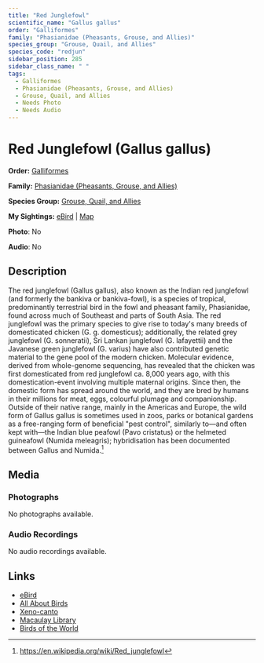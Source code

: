 ```yaml
---
title: "Red Junglefowl"
scientific_name: "Gallus gallus"
order: "Galliformes"
family: "Phasianidae (Pheasants, Grouse, and Allies)"
species_group: "Grouse, Quail, and Allies"
species_code: "redjun"
sidebar_position: 285
sidebar_class_name: " "
tags: 
  - Galliformes
  - Phasianidae (Pheasants, Grouse, and Allies)
  - Grouse, Quail, and Allies
  - Needs Photo
  - Needs Audio
---
```


# Red Junglefowl (Gallus gallus)

**Order:** [Galliformes](/tags/galliformes)

**Family:** [Phasianidae (Pheasants, Grouse, and Allies)](/tags/phasianidae-pheasants-grouse-and-allies)

**Species Group:** [Grouse, Quail, and Allies](/tags/grouse-quail-and-allies)

**My Sightings:** [eBird](https://ebird.org/lifelist?r=world&time=life&spp=redjun) | [Map](/map?species_code=redjun)

**Photo**: No 

**Audio**: No

## Description
The red junglefowl (Gallus gallus), also known as the Indian red junglefowl (and formerly the bankiva or bankiva-fowl), is a species of tropical, predominantly terrestrial bird in the fowl and pheasant family, Phasianidae, found across much of Southeast and parts of South Asia. The red junglefowl was the primary species to give rise to today's many breeds of domesticated chicken (G. g. domesticus); additionally, the related grey junglefowl (G. sonneratii), Sri Lankan junglefowl (G. lafayettii) and the Javanese green junglefowl (G. varius) have also contributed genetic material to the gene pool of the modern chicken.
Molecular evidence, derived from whole-genome sequencing, has revealed that the chicken was first domesticated from red junglefowl ca. 8,000 years ago, with this domestication-event involving multiple maternal origins. Since then, the domestic form has spread around the world, and they are bred by humans in their millions for meat, eggs, colourful plumage and companionship. Outside of their native range, mainly in the Americas and Europe, the wild form of Gallus gallus is sometimes used in zoos, parks or botanical gardens as a free-ranging form of beneficial "pest control", similarly to—and often kept with—the Indian blue peafowl (Pavo cristatus) or the helmeted guineafowl (Numida meleagris); hybridisation has been documented between Gallus and Numida.[^1]

[^1]: https://en.wikipedia.org/wiki/Red_junglefowl

## Media
### Photographs
No photographs available.

### Audio Recordings
No audio recordings available.

## Links
* [eBird](https://ebird.org/species/redjun) 
* [All About Birds](https://www.allaboutbirds.org/guide/redjun) 
* [Xeno-canto](https://www.xeno-canto.org/species/gallus-gallus) 
* [Macaulay Library](https://search.macaulaylibrary.org/catalog?taxonCode=redjun&sort=rating_rank_desc)
* [Birds of the World](https://birdsoftheworld.org/bow/species/redjun)
